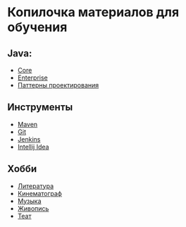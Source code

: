 # Копилочка материалов для обучения

<a name="java"></a>
## Java:
- [Core](/programming/java/java-core/index.md)
- [Enterprise](/programming/java/java-ee/index.md)
- [Паттерны проектирования](/programming/java/patterns/index.md)

<a name="tool"></a>
## Инструменты
- [Maven](/tool/maven/index.md)
- [Git](/tool/git/index.md)
- [Jenkins](/tool/jenkins/index.md)
- [Intellij Idea](/tool/idea/index.md)

<a name="hobbi"></a>
## Хобби
- [Литература](/hobbi/book/index.md)
- [Кинематограф](/hobbi/cinema/index.md)
- [Музыка](/hobbi/musik/index.md)
- [Живопись](/hobbi/art/index.md)
- [Теат](/hobbi/theatre/index.md)
